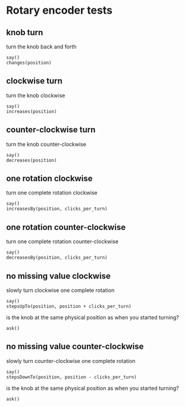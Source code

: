 # Rotary encoder tests

## knob turn

turn the knob back and forth
    
    say()
    changes(position)

## clockwise turn

turn the knob clockwise

    say()
    increases(position)

## counter-clockwise turn

turn the knob counter-clockwise

    say()
    decreases(position)

## one rotation clockwise

turn one complete rotation clockwise

    say()
    increasesBy(position, clicks_per_turn)

## one rotation counter-clockwise

turn one complete rotation counter-clockwise
    
    say()
    decreasesBy(position, clicks_per_turn)

## no missing value clockwise

slowly turn clockwise one complete rotation

    say()
    stepsUpTo(position, position + clicks_per_turn)

is the knob at the same physical position as when you started turning?

    ask()

## no missing value counter-clockwise

slowly turn counter-clockwise one complete rotation

    say()
    stepsDownTo(position, position - clicks_per_turn)

is the knob at the same physical position as when you started turning?

    ask()
